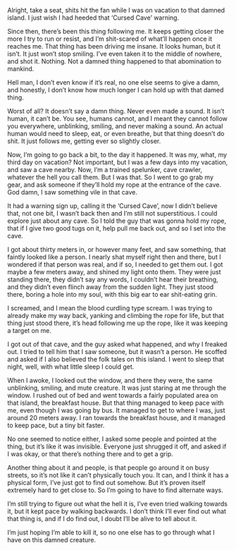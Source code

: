 Alright, take a seat, shits hit the fan while I was on vacation to that damned island. I just wish I had heeded that ‘Cursed Cave’ warning.

Since then, there’s been this thing following me. It keeps getting closer the more I try to run or resist, and I’m shit-scared of what’ll happen once it reaches me. That thing has been driving me insane. It looks human, but it isn’t. It just won’t stop smiling. I’ve even taken it to the middle of nowhere, and shot it. Nothing. Not a damned thing happened to that abomination to mankind.

Hell man, I don’t even know if it’s real, no one else seems to give a damn, and honestly, I don’t know how much longer I can hold up with that damed thing. 

Worst of all? It doesn’t say a damn thing. Never even made a sound. It isn’t human, it can’t be. You see, humans cannot, and I meant they cannot follow you everywhere, unblinking, smiling, and never making a sound. An actual human would need to sleep, eat, or even breathe, but that thing doesn’t do shit. It just follows me, getting ever so slightly closer.

Now, I’m going to go back a bit, to the day it happened. It was my, what, my third day on vacation? Not important, but I was a few days into my vacation, and saw a cave nearby. Now, I’m a trained spelunker, cave crawler, whatever the hell you call them. But I was that. So I went to go grab my gear, and ask someone if they’ll hold my rope at the entrance of the cave. God damn, I saw something vile in that cave.

It had a warning sign up, calling it the ‘Cursed Cave’, now I didn’t believe that, not one bit, I wasn’t back then and I’m still not superstitious. I could explore just about any cave. So I told the guy that was gonna hold my rope, that if I give two good tugs on it, help pull me back out, and so I set into the cave.

I got about thirty meters in, or however many feet, and saw something, that faintly looked like a person. I nearly shat myself right then and there, but I wondered if that person was real, and if so, I needed to get them out. I got maybe a few meters away, and shined my light onto them. They were just standing there, they didn’t say any words, I couldn’t hear their breathing, and they didn’t even flinch away from the sudden light. They just stood there, boring a hole into my soul, with this big ear to ear shit-eating grin.

I screamed, and I mean the blood curdling type scream. I was trying to already make my way back, yanking and climbing the rope for life, but that thing just stood there, it’s head following me up the rope, like it was keeping a target on me. 

I got out of that cave, and the guy asked what happened, and why I freaked out. I tried to tell him that I saw someone, but it wasn’t a person. He scoffed and asked if I also believed the folk tales on this island. I went to sleep that night, well, with what little sleep I could get.

When I awoke, I looked out the window, and there they were, the same unblinking, smiling, and mute creature. It was just staring at me through the window. I rushed out of bed and went towards a fairly populated area on that island, the breakfast house. But that thing managed to keep pace with me, even though I was going by bus. It managed to get to where I was, just around 20 meters away. I ran towards the breakfast house, and it managed to keep pace, but a tiny bit faster. 

No one seemed to notice either, I asked some people and pointed at the thing, but it’s like it was invisible. Everyone just shrugged it off, and asked if I was okay, or that there’s nothing there and to get a grip. 

Another thing about it and people, is that people go around it on busy streets, so it’s not like it can’t physically touch you. It can, and I think it has a physical form, I’ve just got to find out somehow. But it’s proven itself extremely hard to get close to. So I’m going to have to find alternate ways.

I’m still trying to figure out what the hell it is, I’ve even tried walking towards it, but it kept pace by walking backwards. I don’t think I’ll ever find out what that thing is, and if I do find out, I doubt I’ll be alive to tell about it.

I’m just hoping I’m able to kill it, so no one else has to go through what I have on this damned creature.